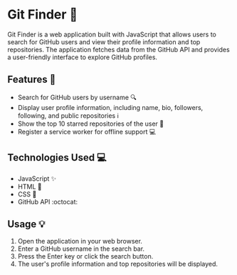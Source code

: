 

# Git Finder :mag_right:

Git Finder is a web application built with JavaScript that allows users to search for GitHub users and view their profile information and top repositories. The application fetches data from the GitHub API and provides a user-friendly interface to explore GitHub profiles.


## Features :rocket:

- Search for GitHub users by username :mag:
- Display user profile information, including name, bio, followers, following, and public repositories :information_source:
- Show the top 10 starred repositories of the user :star2:
- Register a service worker for offline support :computer:

## Technologies Used :computer:

- JavaScript :sparkles:
- HTML :page_facing_up:
- CSS :art:
- GitHub API :octocat:



## Usage :bulb:

1. Open the application in your web browser.
2. Enter a GitHub username in the search bar.
3. Press the Enter key or click the search button.
4. The user's profile information and top repositories will be displayed.



